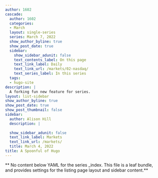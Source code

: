 ```yaml
---
author: 1602
cascade:
  author: 1602
  categories:
  - March
  layout: single-series
  series: March 7, 2022
  show_author_byline: true
  show_post_date: true
  sidebar:
    show_sidebar_adunit: false
    text_contents_label: On this page
    text_link_label: Daily
    text_link_url: /markets/02-nasdaq/
    text_series_label: In this series
  tags:
  - hugo-site
description: |
  A forking fun new feature for series.
layout: list-sidebar
show_author_byline: true
show_post_date: true
show_post_thumbnail: false
sidebar:
  author: Alison Hill
  description: |
   
  show_sidebar_adunit: false
  text_link_label: Markets
  text_link_url: /markets/
  title: March 4, 2022
title: A Spoonful of Hugo
---
```


** No content below YAML for the series _index. This file is a leaf bundle, and provides settings for the listing page layout and sidebar content.**